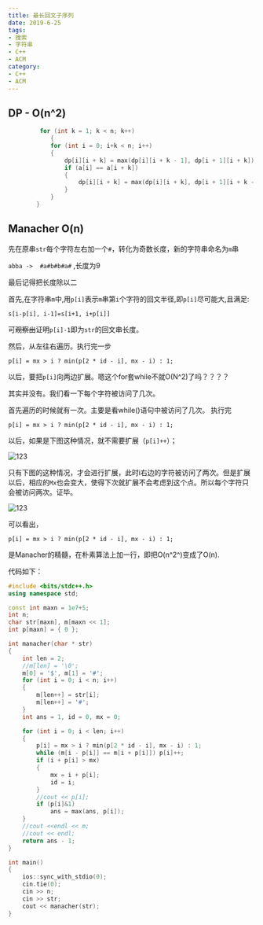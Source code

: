 ```yaml
---
title: 最长回文子序列
date: 2019-6-25
tags:
- 搜索
- 字符串
- C++
- ACM
category:
- C++
- ACM
---
```


## DP - O(n^2)

```c++
         for (int k = 1; k < n; k++)
	    	{
			for (int i = 0; i+k < n; i++)
			{
				dp[i][i + k] = max(dp[i][i + k - 1], dp[i + 1][i + k]);
				if (a[i] == a[i + k])
				{
					dp[i][i + k] = max(dp[i][i + k], dp[i + 1][i + k - 1] + 1);
				}
			}
		}

```

## Manacher O(n)

先在原串`str`每个字符左右加一个`#`，转化为奇数长度，新的字符串命名为`m`串

`abba ->  #a#b#b#a#` ,长度为9

最后记得把长度除以二

首先,在字符串`m`中,用`p[i]`表示`m`串第`i`个字符的回文半径,即`p[i]`尽可能大,且满足:

```s[i-p[i], i-1]=s[i+1, i+p[i]]```

可~~观察出~~证明`p[i]-1`即为`str`的回文串长度。

然后，从左往右遍历。执行完一步

`p[i] = mx > i ? min(p[2 * id - i], mx - i) : 1;`

以后，要把`p[i]`向两边扩展。嗯这个for套while不就O(N^2)了吗？？？？

其实并没有。我们看一下每个字符被访问了几次。

首先遍历的时候就有一次。主要是看while()语句中被访问了几次。
执行完

`p[i] = mx > i ? min(p[2 * id - i], mx - i) : 1;`

以后，如果是下图这种情况，就不需要扩展（`p[i]++`）；

![123](https://image-static.segmentfault.com/406/055/4060550705-58b9671c71085)

只有下图的这种情况，才会进行扩展，此时i右边的字符被访问了两次。但是扩展以后，相应的`Mx`也会变大，使得下次就扩展不会考虑到这个点。所以每个字符只会被访问两次。证毕。

![123](https://image-static.segmentfault.com/282/937/282937517-58b966b75cbb5)

可以看出，

`p[i] = mx > i ? min(p[2 * id - i], mx - i) : 1;`

是Manacher的精髓，在朴素算法上加一行，即把O(n^2^)变成了O(n).

代码如下：

```c++
#include <bits/stdc++.h>
using namespace std;

const int maxn = 1e7+5;
int n;
char str[maxn], m[maxn << 1];
int p[maxn] = { 0 };

int manacher(char * str)
{
	int len = 2;
	//m[len] = '\0';
	m[0] = '$', m[1] = '#';
	for (int i = 0; i < n; i++)
	{
		m[len++] = str[i];
		m[len++] = '#';
	}
	int ans = 1, id = 0, mx = 0;

	for (int i = 0; i < len; i++)
	{
		p[i] = mx > i ? min(p[2 * id - i], mx - i) : 1;
		while (m[i - p[i]] == m[i + p[i]]) p[i]++;
		if (i + p[i] > mx)
		{
			mx = i + p[i];
			id = i;
		}
		//cout << p[i];
		if (p[i]&1)
			ans = max(ans, p[i]);
	}
	//cout <<endl << m;
	//cout << endl;
	return ans - 1;
}

int main()
{
	ios::sync_with_stdio(0);
	cin.tie(0);
	cin >> n;
	cin >> str;
	cout << manacher(str);
}
```
